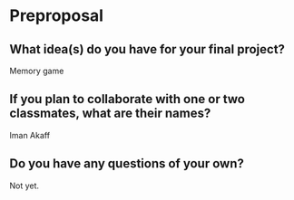 # Preproposal

## What idea(s) do you have for your final project?

Memory game 

## If you plan to collaborate with one or two classmates, what are their names?

Iman Akaff

## Do you have any questions of your own?

Not yet.
